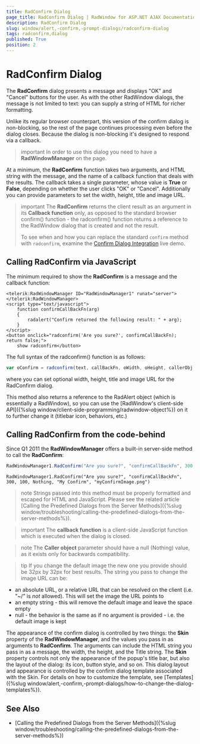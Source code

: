 ```yaml
---
title: RadConfirm Dialog
page_title: RadConfirm Dialog | RadWindow for ASP.NET AJAX Documentation
description: RadConfirm Dialog
slug: window/alert,-confirm,-prompt-dialogs/radconfirm-dialog
tags: radconfirm,dialog
published: True
position: 2
---
```


# RadConfirm Dialog



The **RadConfirm** dialog presents a message and displays "OK" and "Cancel" buttons for the user. As with the other RadWindow dialogs, the message is not limited to text: you can supply a string of HTML for richer formatting.

Unlike its regular browser counterpart, this version of the confirm dialog is non-blocking, so the rest of the page continues processing even before the dialog closes. Because the dialog is non-blocking it's designed to respond via a callback.

>important In order to use this dialog you need to have a **RadWindowManager** on the page.

At a minimum, the **RadConfirm** function takes two arguments, and HTML string with the message, and the name of a callback function that deals with the results. The callback takes a single parameter, whose value is **True** or **False**, depending on whether the user clicks "OK" or "Cancel". Additionally you can provide parameters to set the width, height, title and image URL.

>important The **RadConfirm** returns the client result as an argument in its **Callback function** only, as opposed to the standard browser confirm() function - the radconfirm() function returns a reference to the RadWindow dialog that is created and not the result.
>
>To see when and how you can replace the standard `confirm` method with `radconfirm`, examine the [Confirm Dialog Integration](https://demos.telerik.com/aspnet-ajax/window/examples/confirmserverclicks/defaultcs.aspx) live demo.


## Calling RadConfirm via JavaScript

The minimum required to show the **RadConfirm** is a message and the callback function:

````ASP.NET
<telerik:RadWindowManager ID="RadWindowManager1" runat="server">
</telerik:RadWindowManager>
<script type="text/javascript">
	function confirmCallBackFn(arg)
	{
		radalert("Confirm returned the following result: " + arg);
	}
</script>
<button onclick="radconfirm('Are you sure?', confirmCallBackFn); return false;">
	show radconfirm</button>
````

The full syntax of the radconfirm() function is as follows:

````JavaScript
var oConfirm = radconfirm(text, callBackFn, oWidth, oHeight, callerObj, oTitle, imgUrl);
````

where you can set optional width, height, title and image URL for the RadConfirm dialog.

This method also returns a reference to the RadAlert object (which is essentially a RadWindow), so you can use the [RadWindow's client-side API]({%slug window/client-side-programming/radwindow-object%}) on it to further change it (titlebar icon, behaviors, etc.)

## Calling RadConfirm from the code-behind

Since Q1 2011 the **RadWindowManager** offers a built-in server-side method to call the **RadConfirm**:

````C#
RadWindowManager1.RadConfirm("Are you sure?", "confirmCallBackFn", 300, 100, null, "My Confirm", "myConfirmImage.png");
````
````VB
RadWindowManager1.RadConfirm("Are you sure?", "confirmCallBackFn", 300, 100, Nothing, "My Confirm", "myConfirmImage.png")	  
```` 

>note Strings passed into this method must be properly formatted and escaped for HTML and JavaScript. Please see the related article [Calling the Predefined Dialogs from the Server Methods]({%slug window/troubleshooting/calling-the-predefined-dialogs-from-the-server-methods%}).

>important The **callback function** is a client-side JavaScript function which is executed when the dialog is closed.

>note The **Caller object** parameter should have a null (Nothing) value, as it exists only for backwards compatibility.

>tip If you change the default image the new one you provide should be 32px by 32px for best results. The string you pass to change the image URL can be:
>
* an absolute URL, or a relative URL that can be resolved on the client (i.e. "~/" is *not* allowed). This will set the image the URL points to
* an empty string - this will remove the default image and leave the space empty
* null - the behavior is the same as if no argument is provided - i.e. the default image is kept


The appearance of the confirm dialog is controlled by two things: the **Skin** property of the **RadWindowManager**, and the values you pass in as arguments to **RadConfirm**. The arguments can include the HTML string you pass in as a message, the width, the height, and the Title string. The **Skin** property controls not only the appearance of the popup's title bar, but also the layout of the dialog: its icon, button style, and so on. This dialog layout and appearance is controlled by the confirm dialog template associated with the Skin. For details on how to customize the template, see [Templates]({%slug window/alert,-confirm,-prompt-dialogs/how-to-change-the-dialog-templates%}).

## See Also

 * [Calling the Predefined Dialogs from the Server Methods]({%slug window/troubleshooting/calling-the-predefined-dialogs-from-the-server-methods%})
